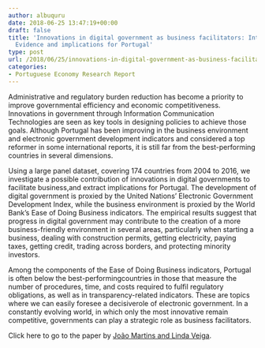 ```yaml
---
author: albuquru
date: 2018-06-25 13:47:19+00:00
draft: false
title: 'Innovations in digital government as business facilitators: International
  Evidence and implications for Portugal'
type: post
url: /2018/06/25/innovations-in-digital-government-as-business-facilitators-international-evidence-and-implications-for-portugal/
categories:
- Portuguese Economy Research Report
---
```


Administrative and regulatory burden reduction has become a priority to improve governmental efficiency and economic competitiveness. Innovations in government through Information Communication Technologies are seen as key tools in designing policies to achieve those goals. Although Portugal has been improving in the business environment and electronic government development indicators and considered a top reformer in some international reports, it is still far from the best-performing countries in several dimensions.

Using a large panel dataset, covering 174 countries from 2004 to 2016, we investigate a possible contribution of innovations in digital governments to facilitate business,and extract implications for Portugal. The development of digital government is proxied by the United Nations’ Electronic Government Development Index, while the business environment is proxied by the World Bank’s Ease of Doing Business indicators. The empirical results suggest that progress in digital government may contribute to the creation of a more business-friendly environment in several areas, particularly when starting a business, dealing with construction permits, getting electricity, paying taxes, getting credit, trading across borders, and protecting minority investors.

Among the components of the Ease of Doing Business indicators, Portugal is often below the best-performingcountries in those that measure the number of procedures, time, and costs required to fulfil regulatory obligations, as well as in transparency-related indicators. These are topics where we can easily foresee a decisiverole of electronic government. In a constantly evolving world, in which only the most innovative remain competitive, governments can play a strategic role as business facilitators.

Click here to go to the paper by [João Martins and Linda Veiga](https://ideas.repec.org/p/mde/wpaper/0097.html).
